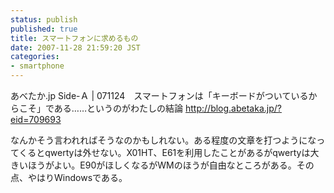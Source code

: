 ```yaml
---
status: publish
published: true
title: スマートフォンに求めるもの
date: 2007-11-28 21:59:20 JST
categories:
- smartphone
---
```

あべたか.jp Side-Ａ | 071124　スマートフォンは「キーボードがついているからこそ」である……というのがわたしの結論
<a href="http://blog.abetaka.jp/?eid=709693"> http://blog.abetaka.jp/?eid=709693</a>

なんかそう言われればそうなのかもしれない。ある程度の文章を打つようになってくるとqwertyは外せない。X01HT、E61を利用したことがあるがqwertyは大きいほうがよい。E90がほしくなるがWMのほうが自由なところがある。その点、やはりWindowsである。
